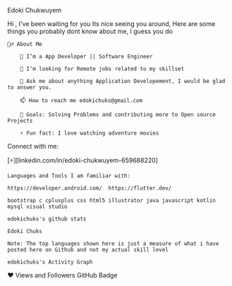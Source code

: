 Edoki Chukwuyem

Hi
, I've been waiting for you
Its nice seeing you around, Here are some things you probably dont know about me, I guess you do

    🙋‍♂️ About Me

        🔭 I’m a App Developer || Software Engineer

        🤔 I’m looking for Remote jobs related to my skillset

        💬 Ask me about anything Application Developement, I would be glad to answer you.

        📫 How to reach me edokichuks@gmail.com

        🥅 Goals: Solving Problems and contributing more to Open source Projects

        ⚡ Fun fact: I love watching adventure movies

Connect with me:

    

[⚡][linkedin.com/in/edoki-chukwuyem-659688220]

    Languages and Tools I am familiar with:

    https://developer.android.com/  https://flutter.dev/
   
    bootstrap c cplusplus css html5 illustrator java javascript kotlin mysql visual studio 

    edokichuks's github stats

    Edoki Chuks

    Note: The top languages shown here is just a measure of what i have posted here on Github and not my actual skill level 

    edokichuks's Activity Graph


❤ Views and Followers
GitHub Badge 
